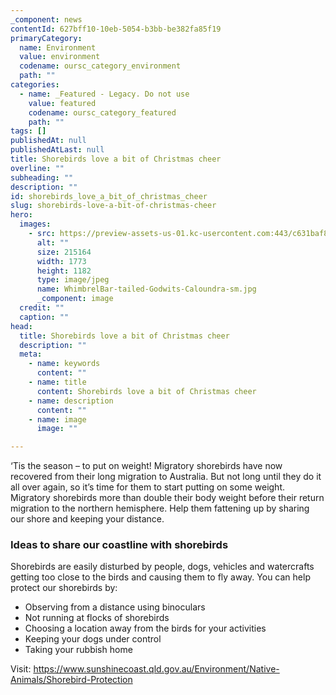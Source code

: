 ```yaml
---
_component: news
contentId: 627bff10-10eb-5054-b3bb-be382fa85f19
primaryCategory:
  name: Environment
  value: environment
  codename: oursc_category_environment
  path: ""
categories:
  - name: _Featured - Legacy. Do not use
    value: featured
    codename: oursc_category_featured
    path: ""
tags: []
publishedAt: null
publishedAtLast: null
title: Shorebirds love a bit of Christmas cheer
overline: ""
subheading: ""
description: ""
id: shorebirds_love_a_bit_of_christmas_cheer
slug: shorebirds-love-a-bit-of-christmas-cheer
hero:
  images:
    - src: https://preview-assets-us-01.kc-usercontent.com:443/c631baf8-1b46-001f-580c-d0001b68b4a8/ccca1196-9d7f-4eac-80c3-99cfec22fdb7/WhimbrelBar-tailed-Godwits-Caloundra-sm.jpg
      alt: ""
      size: 215164
      width: 1773
      height: 1182
      type: image/jpeg
      name: WhimbrelBar-tailed-Godwits-Caloundra-sm.jpg
      _component: image
  credit: ""
  caption: ""
head:
  title: Shorebirds love a bit of Christmas cheer
  description: ""
  meta:
    - name: keywords
      content: ""
    - name: title
      content: Shorebirds love a bit of Christmas cheer
    - name: description
      content: ""
    - name: image
      image: ""

---
```

‘Tis the season – to put on weight! Migratory shorebirds have now recovered from their long migration to Australia. But not long until they do it all over again, so it’s time for them to start putting on some weight. Migratory shorebirds more than double their body weight before their return migration to the northern hemisphere. Help them fattening up by sharing our shore and keeping your distance.

### Ideas to share our coastline with shorebirds

Shorebirds are easily disturbed by people, dogs, vehicles and watercrafts getting too close to the birds and causing them to fly away. You can help protect our shorebirds by:

*   Observing from a distance using binoculars
*   Not running at flocks of shorebirds
*   Choosing a location away from the birds for your activities
*   Keeping your dogs under control
*   Taking your rubbish home

Visit: <https://www.sunshinecoast.qld.gov.au/Environment/Native-Animals/Shorebird-Protection>
